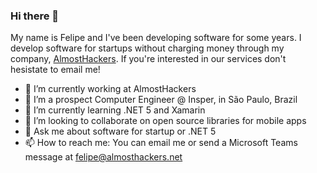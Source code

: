 ### Hi there 👋

My name is Felipe and I've been developing software for some years. I develop software for startups without charging money through my company, [AlmostHackers](https://almosthackers.net). If you're interested in our services don't hesistate to email me!


- 🔭 I’m currently working at AlmostHackers
- 🔭 I’m a prospect Computer Engineer @ Insper, in São Paulo, Brazil
- 🌱 I’m currently learning .NET 5 and Xamarin
- 👯 I’m looking to collaborate on open source libraries for mobile apps
- 💬 Ask me about software for startup or .NET 5
- 📫 How to reach me: You can email me or send a Microsoft Teams message at [felipe@almosthackers.net](mailto:felipe@almosthackers.net)

